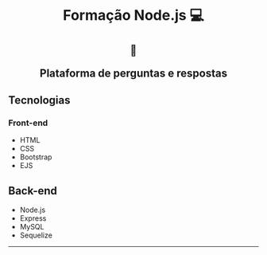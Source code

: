 <h1 align="center">Formação Node.js 💻</h1>

<h2 align="center">  
  
  :memo:
  
  Plataforma de perguntas e respostas
</h2>

## Tecnologias

### **Front-end**

- HTML
- CSS
- Bootstrap
- EJS

## **Back-end**

- Node.js
- Express
- MySQL
- Sequelize

---
